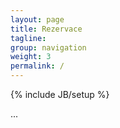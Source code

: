 ```yaml
---
layout: page
title: Rezervace
tagline: 
group: navigation
weight: 3
permalink: /
---
```

{% include JB/setup %}

...